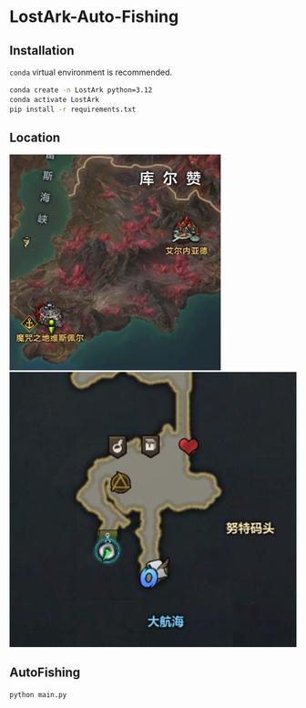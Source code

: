 # LostArk-Auto-Fishing

## Installation

`conda` virtual environment is recommended.

```bash
conda create -n LostArk python=3.12
conda activate LostArk
pip install -r requirements.txt
```

## Location

![alt text](resources/image1.png)
![alt text](resources/image2.png)

## AutoFishing

```bash
python main.py
```
